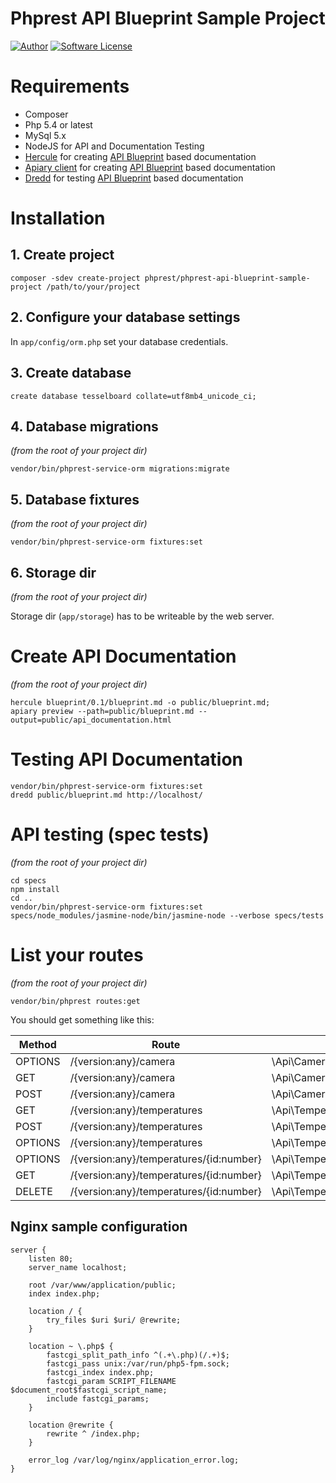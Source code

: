 # Phprest API Blueprint Sample Project

[![Author](http://img.shields.io/badge/author-@adammbalogh-blue.svg?style=flat-square)](https://twitter.com/adammbalogh)
[![Software License](https://img.shields.io/badge/license-MIT-blue.svg?style=flat-square)](LICENSE)

# Requirements

* Composer
* Php 5.4 or latest
* MySql 5.x
* NodeJS for API and Documentation Testing
* [Hercule](https://github.com/jamesramsay/hercule) for creating [API Blueprint](https://github.com/apiaryio/api-blueprint) based documentation
* [Apiary client](https://github.com/apiaryio/apiary-client) for creating [API Blueprint](https://github.com/apiaryio/api-blueprint) based documentation
* [Dredd](https://github.com/apiaryio/dredd) for testing [API Blueprint](https://github.com/apiaryio/api-blueprint) based documentation

# Installation

## 1. Create project

```cli
composer -sdev create-project phprest/phprest-api-blueprint-sample-project /path/to/your/project
```

## 2. Configure your database settings

In ```app/config/orm.php``` set your database credentials.

## 3. Create database

```cli
create database tesselboard collate=utf8mb4_unicode_ci;
```

## 4. Database migrations

*(from the root of your project dir)*

```cli
vendor/bin/phprest-service-orm migrations:migrate
```

## 5. Database fixtures

*(from the root of your project dir)*

```cli
vendor/bin/phprest-service-orm fixtures:set
```

## 6. Storage dir

*(from the root of your project dir)*

Storage dir (```app/storage```) has to be writeable by the web server.

# Create API Documentation

*(from the root of your project dir)*

```cli
hercule blueprint/0.1/blueprint.md -o public/blueprint.md;
apiary preview --path=public/blueprint.md --output=public/api_documentation.html
```

# Testing API Documentation

```cli
vendor/bin/phprest-service-orm fixtures:set
dredd public/blueprint.md http://localhost/
```

# API testing (spec tests)

*(from the root of your project dir)*

```cli
cd specs
npm install
cd ..
vendor/bin/phprest-service-orm fixtures:set
specs/node_modules/jasmine-node/bin/jasmine-node --verbose specs/tests
```

# List your routes

*(from the root of your project dir)*

```cli
vendor/bin/phprest routes:get
```

You should get something like this:

| Method  | Route                                   | Handler                                             |
|---------|-----------------------------------------|-----------------------------------------------------|
| OPTIONS | /{version:any}/camera                   | \Api\Camera\Controller\Camera::options              |
| GET     | /{version:any}/camera                   | \Api\Camera\Controller\Camera::get                  |
| POST    | /{version:any}/camera                   | \Api\Camera\Controller\Camera::post                 |
| GET     | /{version:any}/temperatures             | \Api\Temperature\Controller\Temperature::getAll     |
| POST    | /{version:any}/temperatures             | \Api\Temperature\Controller\Temperature::post       |
| OPTIONS | /{version:any}/temperatures             | \Api\Temperature\Controller\Temperature::optionsAll |
| OPTIONS | /{version:any}/temperatures/{id:number} | \Api\Temperature\Controller\Temperature::options    |
| GET     | /{version:any}/temperatures/{id:number} | \Api\Temperature\Controller\Temperature::get        |
| DELETE  | /{version:any}/temperatures/{id:number} | \Api\Temperature\Controller\Temperature::delete     |

## Nginx sample configuration

```
server {
    listen 80;
    server_name localhost;

    root /var/www/application/public;
    index index.php;

    location / {
        try_files $uri $uri/ @rewrite;
    }

    location ~ \.php$ {
        fastcgi_split_path_info ^(.+\.php)(/.+)$;
        fastcgi_pass unix:/var/run/php5-fpm.sock;
        fastcgi_index index.php;
        fastcgi_param SCRIPT_FILENAME $document_root$fastcgi_script_name;
        include fastcgi_params;
    }

    location @rewrite {
        rewrite ^ /index.php;
    }

    error_log /var/log/nginx/application_error.log;
}
```
